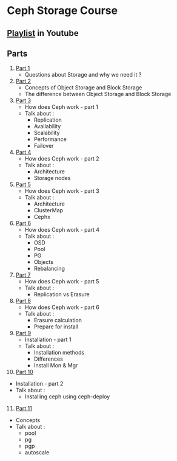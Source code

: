 # Ceph Storage Course 

## [Playlist](https://www.youtube.com/playlist?list=PLRMCwJJwWR1DhlYbrvwXCXbudzfxseo7E) in Youtube 

## Parts 

1. [Part 1](https://youtu.be/nfRwaXDwCiU)
   - Questions about Storage and why we need it ? 
2. [Part 2](https://youtu.be/acKO8a6DwIk)
   - Concepts of Object Storage and Block Storage 
   - The difference between Object Storage and Block Storage
3. [Part 3](https://youtu.be/A5eG8BPNqyQ)
   - How does Ceph work - part 1
   - Talk about :
       - Replication
       - Availability
       - Scalability 
       - Performance
       - Failover
4. [Part 4](https://youtu.be/HMjKEkrhVv0)
   - How does Ceph work - part 2
   - Talk about :
       - Architecture
       - Storage nodes
5. [Part 5](https://youtu.be/yI_fAlz7mRk)
   - How does Ceph work - part 3
   - Talk about :
       - Architecture
       - ClusterMap
       - Cephx
6. [Part 6](https://youtu.be/zA8ziAHWktg)
   - How does Ceph work - part 4
   - Talk about :
       - OSD
       - Pool
       - PG
       - Objects
       - Rebalancing
7. [Part 7](https://youtu.be/UqEX16Lq11s)
   - How does Ceph work - part 5
   - Talk about :
       - Replication vs Erasure
8. [Part 8](https://youtu.be/mgKvbUQTwEc)
   - How does Ceph work - part 6
   - Talk about :
       - Erasure calculation
       - Prepare for install
9. [Part 9](https://youtu.be/FKK-NSWK4WQ)
   - Installation - part 1
   - Talk about :
       - Installation methods
       - Differences
       - Install Mon & Mgr
10. [Part 10](https://youtu.be/BBW5zssdIDU)
   - Installation - part 2
   - Talk about :
       - Installing ceph using ceph-deploy
11. [Part 11](https://youtu.be/XfJqcV8l8EQ?si=mq1BekNp6cofxEcE)
   - Concepts
   - Talk about :
       - pool
       - pg
       - pgp
       - autoscale

